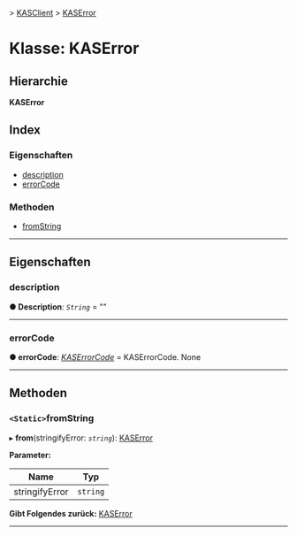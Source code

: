[](../README.md) > [KASClient](../modules/kasclient.md) > [KASError](../classes/kasclient.kaserror.md)

# <a name="class-kaserror"></a>Klasse: KASError

## <a name="hierarchy"></a>Hierarchie

**KASError**

## <a name="index"></a>Index 

### <a name="properties"></a>Eigenschaften

* [description](kasclient.kaserror.md#description)
* [errorCode](kasclient.kaserror.md#errorcode)
### <a name="methods"></a>Methoden

* [fromString](kasclient.kaserror.md#fromstring)

---

## <a name="properties"></a>Eigenschaften

<a id="description"></a>

###  <a name="description"></a>description

**● Description**: *`String`* = ""

___

<a id="errorcode"></a>

###  <a name="errorcode"></a>errorCode

**● errorCode**: *[KASErrorCode](../enums/kasclient.kaserrorcode.md)* = KASErrorCode. None

___

## <a name="methods"></a>Methoden

<a id="fromstring"></a>

### <a name="static-fromstring"></a>`<Static>`fromString

▸ **from**(stringifyError: *`string`*): [KASError](kasclient.kaserror.md)

**Parameter:**

| Name | Typ |
| ------ | ------ |
| stringifyError | `string` |

**Gibt Folgendes zurück:** [KASError](kasclient.kaserror.md)

___

